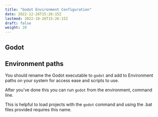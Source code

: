 ```yaml
---
title: "Godot Environment Configuration"
date: 2022-12-26T15:26:15Z
lastmod: 2022-10-26T15:26:15Z
draft: false
weight: 20
---
```


## Godot 

Environment paths
---

You should rename the Godot executable to `godot` and add to Environment paths on your system for access ease and scripts to use.

After you've done this you can run `godot` from the environment, command line. 

This is helpful to load projects with the `godot` command and using the .bat files provided requires this name.

